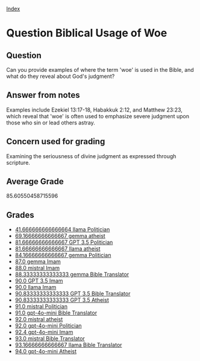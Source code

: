 
[Index](../../index.md)
# Question Biblical Usage of Woe
## Question
Can you provide examples of where the term 'woe' is used in the Bible, and what do they reveal about God's judgment?

## Answer from notes
Examples include Ezekiel 13:17-18, Habakkuk 2:12, and Matthew 23:23, which reveal that 'woe' is often used to emphasize severe judgment upon those who sin or lead others astray.

## Concern used for grading
Examining the seriousness of divine judgment as expressed through scripture.

## Average Grade
85.60550458715596

## Grades
 * [41.666666666666664 llama Politician](../answers/llama_Politician/Biblical_Usage_of_Woe.md)
 * [69.16666666666667 gemma atheist](../answers/gemma_atheist/Biblical_Usage_of_Woe.md)
 * [81.66666666666667 GPT 3.5 Politician](../answers/GPT_3.5_Politician/Biblical_Usage_of_Woe.md)
 * [81.66666666666667 llama atheist](../answers/llama_atheist/Biblical_Usage_of_Woe.md)
 * [84.16666666666667 gemma Politician](../answers/gemma_Politician/Biblical_Usage_of_Woe.md)
 * [87.0 gemma Imam](../answers/gemma_Imam/Biblical_Usage_of_Woe.md)
 * [88.0 mistral Imam](../answers/mistral_Imam/Biblical_Usage_of_Woe.md)
 * [88.33333333333333 gemma Bible Translator](../answers/gemma_Bible_Translator/Biblical_Usage_of_Woe.md)
 * [90.0 GPT 3.5 Imam](../answers/GPT_3.5_Imam/Biblical_Usage_of_Woe.md)
 * [90.0 llama Imam](../answers/llama_Imam/Biblical_Usage_of_Woe.md)
 * [90.83333333333333 GPT 3.5 Bible Translator](../answers/GPT_3.5_Bible_Translator/Biblical_Usage_of_Woe.md)
 * [90.83333333333333 GPT 3.5 Atheist](../answers/GPT_3.5_Atheist/Biblical_Usage_of_Woe.md)
 * [91.0 mistral Politician](../answers/mistral_Politician/Biblical_Usage_of_Woe.md)
 * [91.0 gpt-4o-mini Bible Translator](../answers/gpt-4o-mini_Bible_Translator/Biblical_Usage_of_Woe.md)
 * [92.0 mistral atheist](../answers/mistral_atheist/Biblical_Usage_of_Woe.md)
 * [92.0 gpt-4o-mini Politician](../answers/gpt-4o-mini_Politician/Biblical_Usage_of_Woe.md)
 * [92.4 gpt-4o-mini Imam](../answers/gpt-4o-mini_Imam/Biblical_Usage_of_Woe.md)
 * [93.0 mistral Bible Translator](../answers/mistral_Bible_Translator/Biblical_Usage_of_Woe.md)
 * [93.16666666666667 llama Bible Translator](../answers/llama_Bible_Translator/Biblical_Usage_of_Woe.md)
 * [94.0 gpt-4o-mini Atheist](../answers/gpt-4o-mini_Atheist/Biblical_Usage_of_Woe.md)
